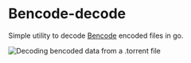 # Bencode-decode

Simple utility to decode [Bencode](https://en.wikipedia.org/wiki/Bencode) encoded files in go.

![Decoding bencoded data from a `.torrent` file](https://github.com/user-attachments/assets/7ef57628-0947-49af-9f54-38c6271ce252)
